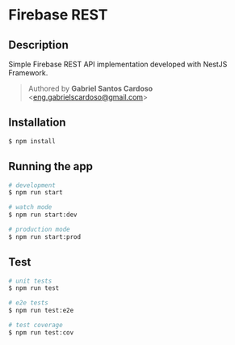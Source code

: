 # Firebase REST

## Description

Simple Firebase REST API implementation developed with NestJS Framework.

> Authored by **Gabriel Santos Cardoso** <<eng.gabrielscardoso@gmail.com>>

## Installation

```bash
$ npm install
```

## Running the app

```bash
# development
$ npm run start

# watch mode
$ npm run start:dev

# production mode
$ npm run start:prod
```

## Test

```bash
# unit tests
$ npm run test

# e2e tests
$ npm run test:e2e

# test coverage
$ npm run test:cov
```

